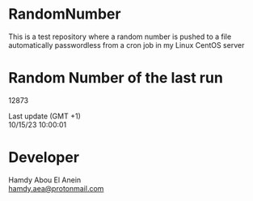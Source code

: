 # RandomNumber    
This is a test repository where a random number is pushed to a file automatically passwordless from a cron job in my Linux CentOS server    
# Random Number of the last run   
12873
      
Last update (GMT +1)    
10/15/23 10:00:01
# Developer    
Hamdy Abou El Anein   
hamdy.aea@protonmail.com

